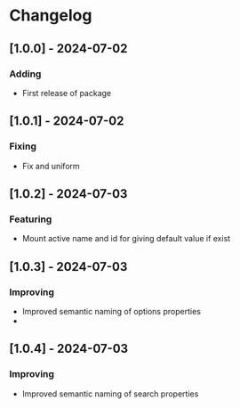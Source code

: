 # Changelog

## [1.0.0] - 2024-07-02
### Adding
- First release of package

## [1.0.1] - 2024-07-02
### Fixing
- Fix and uniform

## [1.0.2] - 2024-07-03
### Featuring
- Mount active name and id for giving default value if exist

## [1.0.3] - 2024-07-03
### Improving
- Improved semantic naming of options properties
- 
## [1.0.4] - 2024-07-03
### Improving
- Improved semantic naming of search properties